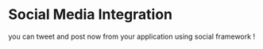 # Social Media Integration
you can tweet and post now from your application using social framework !

